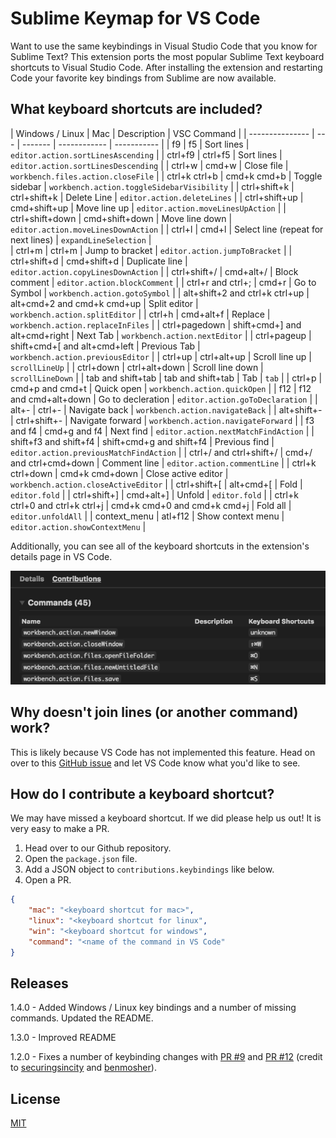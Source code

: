 # Sublime Keymap for VS Code

Want to use the same keybindings in Visual Studio Code that you know for Sublime Text? This extension ports the most popular Sublime Text keyboard shortcuts to Visual Studio Code. After installing the extension and restarting Code your favorite key bindings from Sublime are now available. 

## What keyboard shortcuts are included?

| Windows / Linux | Mac | Description  | VSC Command |
| --------------- | --- | ------- | ------------ | ----------- |
| f9 | f5 | Sort lines | `editor.action.sortLinesAscending` | 
| ctrl+f9 | ctrl+f5 | Sort lines | `editor.action.sortLinesDescending` | 
| ctrl+w | cmd+w | Close file | `workbench.files.action.closeFile` | 
| ctrl+k ctrl+b | cmd+k cmd+b | Toggle sidebar | `workbench.action.toggleSidebarVisibility` | 
| ctrl+shift+k | ctrl+shift+k | Delete Line | `editor.action.deleteLines` | 
| ctrl+shift+up | cmd+shift+up | Move line up | `editor.action.moveLinesUpAction` | 
| ctrl+shift+down | cmd+shift+down | Move line down | `editor.action.moveLinesDownAction` | 
| ctrl+l | cmd+l | Select line (repeat for next lines) | `expandLineSelection` |  
| ctrl+m | ctrl+m | Jump to bracket | `editor.action.jumpToBracket` | 
| ctrl+shift+d | cmd+shift+d | Duplicate line | `editor.action.copyLinesDownAction` | 
| ctrl+shift+/ | cmd+alt+/ | Block comment | `editor.action.blockComment` | 
| ctrl+r and ctrl+; | cmd+r | Go to Symbol | `workbench.action.gotoSymbol` | 
| alt+shift+2 and ctrl+k ctrl+up | alt+cmd+2 and cmd+k cmd+up | Split editor | `workbench.action.splitEditor` | 
| ctrl+h | cmd+alt+f | Replace | `workbench.action.replaceInFiles` | 
| ctrl+pagedown | shift+cmd+] and alt+cmd+right | Next Tab | `workbench.action.nextEditor` | 
| ctrl+pageup | shift+cmd+[ and alt+cmd+left | Previous Tab | `workbench.action.previousEditor` | 
| ctrl+up | ctrl+alt+up | Scroll line up | `scrollLineUp` | 
| ctrl+down | ctrl+alt+down | Scroll line down | `scrollLineDown` | 
| tab and shift+tab | tab and shift+tab | Tab | `tab` | 
| ctrl+p | cmd+p and cmd+t | Quick open | `workbench.action.quickOpen` |
| f12 | f12 and cmd+alt+down | Go to decleration | `editor.action.goToDeclaration` |
| alt+- | ctrl+- | Navigate back | `workbench.action.navigateBack` | 
| alt+shift+- | ctrl+shift+- | Navigate forward | `workbench.action.navigateForward` | 
| f3 and f4 | cmd+g and f4 | Next find | `editor.action.nextMatchFindAction` | 
| shift+f3 and shift+f4 | shift+cmd+g and shift+f4 | Previous find | `editor.action.previousMatchFindAction` | 
| ctrl+/ and ctrl+shift+/ | cmd+/ and ctrl+cmd+down | Comment line | `editor.action.commentLine` | 
| ctrl+k ctrl+down | cmd+k cmd+down | Close active editor | `workbench.action.closeActiveEditor` | 
| ctrl+shift+[ | alt+cmd+[ | Fold | `editor.fold` | 
| ctrl+shift+] | cmd+alt+] | Unfold | `editor.fold` | 
| ctrl+k ctrl+0 and ctrl+k ctrl+j | cmd+k cmd+0 and cmd+k cmd+j | Fold all | `editor.unfoldAll` | 
| context_menu | atl+f12 | Show context menu | `editor.action.showContextMenu` |

Additionally, you can see all of the keyboard shortcuts in the extension's details page in VS Code. 

![extension contributions](contributions.png)

## Why doesn't join lines (or another command) work? 

This is likely because VS Code has not implemented this feature. Head on over to this [GitHub issue](https://github.com/Microsoft/vscode/issues/3776) and let VS Code know what you'd like to see. 

## How do I contribute a keyboard shortcut?

We may have missed a keyboard shortcut. If we did please help us out! It is very easy to make a PR. 

1. Head over to our Github repository. 
2. Open the `package.json` file. 
3. Add a JSON object to `contributions.keybindings` like below. 
4. Open a PR. 

```json
{
    "mac": "<keyboard shortcut for mac>",
    "linux": "<keyboard shortcut for linux",
    "win": "<keyboard shortcut for windows",
    "command": "<name of the command in VS Code"
}
```

## Releases

1.4.0 - Added Windows / Linux key bindings and a number of missing commands. Updated the README. 

1.3.0 - Improved README

1.2.0 - Fixes a number of keybinding changes with [PR #9](https://github.com/Microsoft/vscode-sublime-keybindings/pull/9) and [PR #12](https://github.com/Microsoft/vscode-sublime-keybindings/pull/12) (credit to [securingsincity](https://github.com/Microsoft/vscode-sublime-keybindings/issues?q=is%3Apr+author%3Asecuringsincity) and [benmosher](https://github.com/Microsoft/vscode-sublime-keybindings/issues?q=is%3Apr+author%3Abenmosher)).

## License
[MIT](license.txt)
